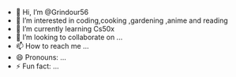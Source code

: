 - 👋 Hi, I’m @Grindour56
- 👀 I’m interested in coding,cooking ,gardening ,anime and reading
- 🌱 I’m currently learning Cs50x
- 💞️ I’m looking to collaborate on ...
- 📫 How to reach me ...
- 😄 Pronouns: ...
- ⚡ Fun fact: ...

<!---
Grindour56/Grindour56 is a ✨ special ✨ repository because its `README.md` (this file) appears on your GitHub profile.
You can click the Preview link to take a look at your changes.
--->
